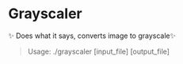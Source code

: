 # Grayscaler
✨ Does what it says, converts image to grayscale✨

> Usage: ./grayscaler [input_file] [output_file]